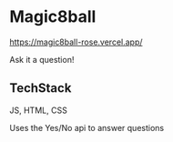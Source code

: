 # Magic8ball
https://magic8ball-rose.vercel.app/

Ask it a question!


## TechStack

JS, HTML, CSS 

Uses the Yes/No api to answer questions
